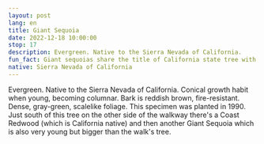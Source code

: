 ```yaml
---
layout: post
lang: en
title: Giant Sequoia
date: 2022-12-18 10:00:00
stop: 17
description: Evergreen. Native to the Sierra Nevada of California.
fun_fact: Giant sequoias share the title of California state tree with the California redwood
native: Sierra Nevada of California
---
```

Evergreen. Native to the Sierra Nevada of California. Conical growth habit when young, becoming columnar. Bark is reddish brown, fire-resistant. Dense, gray-green, scalelike foliage. This specimen was planted in 1990. Just south of this tree on the other side of the walkway there's a Coast Redwood (which is California native) and then another Giant Sequoia which is also very young but bigger than the walk's tree.
